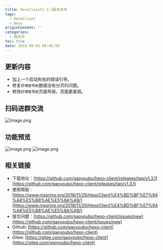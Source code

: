 ```yaml
---
title: HexoClient1.3.3版本发布
tags:
  - HexoClient
  - Hexo
originContent: ''
categories:
  - 程序员
toc: true
date: 2019-09-03 09:46:59
---
```


## 更新内容
- 加上一个启动失败的错误引导。
- 修复`好博客导航`数据没有分页的问题。
- 修改`好博客导航`页面布局，页面更美观。

## 扫码进群交流
![image.png](http://qiniu.mnclub.club/Fhw8IjouYG3cPjVDN5NBogBqxd2K)

## 功能预览
![image.png](http://qiniu.mnclub.club/FsrXnCJWLcBk3Pfv3uzRI-XaV8FP)
![image.png](http://qiniu.mnclub.club/Fiw4MmJIqsSAqst2sAr-DizUD6kd)

## 相关链接
- 下载地址：[https://github.com/gaoyoubo/hexo-client/releases/tag/v1.3.1](https://github.com/gaoyoubo/hexo-client/releases/tag/v1.3.1)
- 使用帮助：[https://www.mspring.org/2018/11/29/HexoClient%E4%BD%BF%E7%94%A8%E5%B8%AE%E5%8A%A9/](https://www.mspring.org/2018/11/29/HexoClient%E4%BD%BF%E7%94%A8%E5%B8%AE%E5%8A%A9/)
- 提交问题：[https://github.com/gaoyoubo/hexo-client/issues/new](https://github.com/gaoyoubo/hexo-client/issues/new)
- Github: [https://github.com/gaoyoubo/hexo-client](https://github.com/gaoyoubo/hexo-client)
- Gitee: [https://gitee.com/gaoyoubo/hexo-client](https://gitee.com/gaoyoubo/hexo-client)